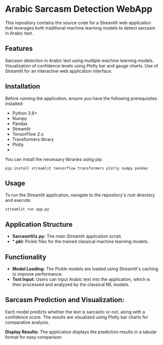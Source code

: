 # Arabic Sarcasm Detection WebApp
This repository contains the source code for a Streamlit web application that leverages both traditional machine learning models to detect sarcasm in Arabic text.

## Features
Sarcasm detection in Arabic text using multiple machine learning models.
Visualization of confidence levels using Plotly bar and gauge charts.
Use of Streamlit for an interactive web application interface.
## Installation
Before running the application, ensure you have the following prerequisites installed:

- Python 3.8+
- Numpy
- Pandas
- Streamlit
- TensorFlow 2.x
- Transformers library
- Plotly
- 
You can install the necessary libraries using pip:
```
pip install streamlit tensorflow transformers plotly numpy pandas
```
## Usage
To run the Streamlit application, navigate to the repository's root directory and execute:

```
streamlit run app.py
```
## Application Structure
- **SarcasmViz.py:** The main Streamlit application script.
- ***.pkl:** Pickle files for the trained classical machine learning models.
## Functionality
- **Model Loading:** The Pickle models are loaded using Streamlit's caching to improve performance.
- **Text Input:** Users can input Arabic text into the application, which is then processed and analyzed by the classical ML models.

## Sarcasm Prediction and Visualization:

Each model predicts whether the text is sarcastic or not, along with a confidence score.
The results are visualized using Plotly bar charts for comparative analysis.

**Display Results:** The application displays the prediction results in a tabular format for easy comparison.
